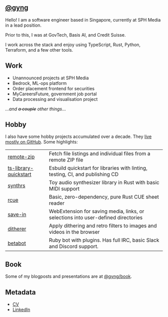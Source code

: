 ## [@gyng](https://github.com/gyng)

Hello! I am a software engineer based in Singapore, currently at SPH Media in a lead position.

Prior to this, I was at GovTech, Basis AI, and Credit Suisse.

I work across the stack and enjoy using TypeScript, Rust, Python, Terraform, and a few other tools.

## Work

- Unannounced projects at SPH Media
- Bedrock, ML-ops platform
- Order placement frontend for securities
- MyCareersFuture, government job portal
- Data processing and visualisation project

_&hellip;and ~~a couple~~ other things_&hellip;

## Hobby

I also have some hobby projects accumulated over a decade. They [live mostly on GitHub](https://github.com/gyng?tab=repositories). Some highlights:

|||
|-|-|
|[remote-zip](https://github.com/gyng/remote-zip)|Fetch file listings and individual files from a remote ZIP file|
|[ts-library-quickstart](https://github.com/gyng/ts-library-quickstart/)|Esbuild quickstart for libraries with linting, testing, CI, and publishing CD|
|[synthrs](https://github.com/gyng/synthrs)|Toy audio synthesizer library in Rust with basic MIDI support|
|[rcue](https://github.com/gyng/rcue)|Basic, zero-dependency, pure Rust CUE sheet reader|
|[save-in](https://github.com/gyng/save-in/)|WebExtension for saving media, links, or selections into user-defined directories|
|[ditherer](https://github.com/gyng/ditherer)|Apply dithering and retro filters to images and videos in the browser|
|[betabot](https://github.com/gyng/betabot)|Ruby bot with plugins. Has full IRC, basic Slack and Discord support.|

## Book

Some of my blogposts and presentations are at [@gyng/book](https://gyng.github.io/book/).

## Metadata

- [CV](./cv/cv.pdf)
- [LinkedIn](https://www.linkedin.com/in/guoyou/)
